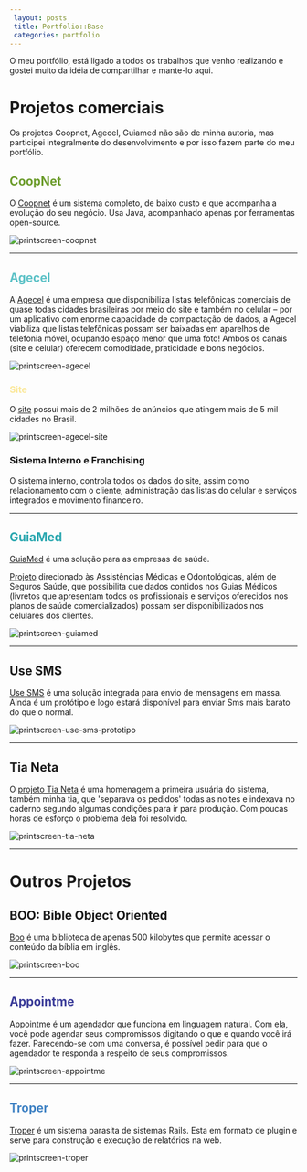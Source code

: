 ```yaml
---
 layout: posts
 title: Portfolio::Base 
 categories: portfolio
---
```


<style>
  #projetos_comerciais, #outros_projetos {
    color:orange;
  }
  #coopnet {
    color: 6C9C2C;
  }
  #agecel {
    color: 5EC2C7;
  } 
  #site {
    color: FBE89A;
  } 
  #guiamed {
    color: 2CA8B0;
  } 
  #use_sms {
    color: 6FB3FA;
  } 
  #tia_neta {
    color: white;
  } 
  #boo_bible_object_oriented {
    color: B1ACFE;
  }
  #appointme {
    color: 3A3B98;
  }
  #troper {
    color: 4183C4 ; 
  }
</style>

O meu portfólio, está ligado a todos os trabalhos que venho realizando e gostei muito da idéia de compartilhar e mante-lo aqui.

# Projetos comerciais 

Os projetos Coopnet, Agecel, Guiamed não são de minha autoria, mas participei integralmente do desenvolvimento e por isso fazem parte do meu portfólio.


## CoopNet 

O [Coopnet][coopnet-url] é um sistema completo, de baixo custo e que acompanha a evolução do seu negócio.
Usa Java, acompanhado apenas por ferramentas open-source.

![printscreen-coopnet]

***

## Agecel 

A [Agecel][agecel-url] é uma empresa que disponibiliza listas telefônicas comerciais de quase todas cidades brasileiras por meio do site e também no celular – por um aplicativo com enorme capacidade de compactação de dados, a Agecel viabiliza que listas telefônicas possam ser baixadas em aparelhos de telefonia móvel, ocupando espaço menor que uma foto!
Ambos os canais (site e celular) oferecem comodidade, praticidade e bons negócios.

![printscreen-agecel]

### Site

O [site][agecel-url] possuí mais de 2 milhões de anúncios que atingem mais de 5 mil cidades no Brasil.

![printscreen-agecel-site]

### Sistema Interno e Franchising

O sistema interno, controla todos os dados do site, assim como relacionamento com o cliente, administração das listas do celular e serviços integrados e movimento financeiro.

***

## GuiaMed

[GuiaMed][guiamed-url] é uma solução para as empresas de saúde.

[Projeto][guiamed-url] direcionado às Assistências Médicas e Odontológicas, além de Seguros Saúde, que possibilita que dados contidos nos Guias Médicos (livretos que apresentam todos os profissionais e serviços oferecidos nos planos de saúde comercializados) possam ser disponibilizados nos celulares dos clientes.

![printscreen-guiamed]

***

## Use SMS

[Use SMS][url-use-sms] é uma solução integrada para envio de mensagens em massa. Ainda é um protótipo e logo estará disponível para enviar Sms mais barato do que o normal.

![printscreen-use-sms-prototipo]

***

## Tia Neta

O [projeto Tia Neta][tianeta-url] é uma homenagem a primeira usuária do sistema, também minha tia, que 'separava os pedidos' todas as noites e indexava no caderno segundo algumas condições para ir para produção. Com poucas horas de esforço o problema dela foi resolvido.

![printscreen-tia-neta]

***

# Outros Projetos
## BOO: Bible Object Oriented

[Boo][boo-url] é uma biblioteca de apenas 500 kilobytes que permite acessar o conteúdo da bíblia em inglês.

![printscreen-boo]

***

## Appointme

[Appointme][appointme-url] é um agendador que funciona em linguagem natural. Com ela, você pode agendar seus compromissos digitando o que e quando você irá fazer. Parecendo-se com uma conversa, é possível pedir para que o agendador te responda a respeito de seus compromissos.

![printscreen-appointme]

***

## Troper 

[Troper][troper-url] é um sistema parasita de sistemas Rails.  Esta em formato de plugin e serve para construção e execução de relatórios na web.

![printscreen-troper]


[printscreen-coopnet]: /../../../images/printscreen-coopnet.jpg
[printscreen-guiamed]: /../../../images/printscreen-guiamed.jpg
[printscreen-tia-neta]: /../../../images/printscreen-tia-neta.jpg
[printscreen-agecel]: /../../../images/printscreen-agecel.jpg
[printscreen-agecel-site]: /../../../images/printscreen-agecel-site.jpg
[printscreen-appointme]: /../../../images/printscreen-appointme.jpg
[printscreen-boo]: /../../../images/printscreen-boo.jpg
[printscreen-troper]: /../../../images/printscreen-troper.jpg

[boo-url]: http://boo.rubyforge.org 

[tianeta-url]: http://github.com/jonatas/tia_neta
[troper-url]: http://github.com/jonatas/troper
[appointme-url]: http://github.com/jonatas/appointme
[guiamed-url]: http://www.guiamed.info
[coopnet-url]: http://coopnet.leosoft.com.br/coopnet
[agecel-url]: http://www.agecel.com
[printscreen-use-sms-prototipo]: /../../../images/printscreen-prototipo-envia-sms.jpg
[url-use-sms]: http://usesms.heroku.com

